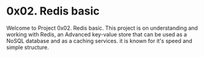 # 0x02. Redis basic

Welcome to Project 0x02. Redis basic. This project is on understanding and working with Redis, an Advanced key-value store that can be used as a NoSQL database and as a caching services. it is known for it's speed and simple structure.

